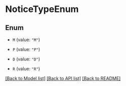 # NoticeTypeEnum

## Enum


* `M` (value: `"M"`)

* `P` (value: `"P"`)

* `D` (value: `"D"`)

* `R` (value: `"R"`)


[[Back to Model list]](../README.md#documentation-for-models) [[Back to API list]](../README.md#documentation-for-api-endpoints) [[Back to README]](../README.md)


